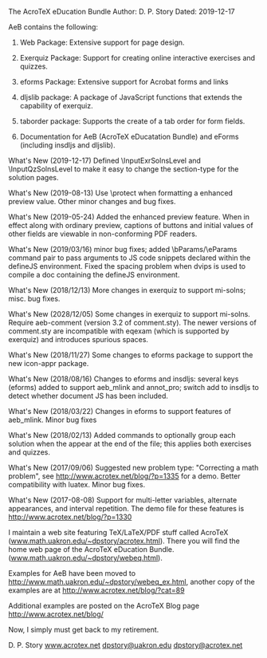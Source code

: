 The AcroTeX eDucation Bundle 
Author: D. P. Story 
Dated: 2019-12-17

AeB contains the following:

1) Web Package: Extensive support for page design.

2) Exerquiz Package: Support for creating online interactive exercises and
   quizzes.

3) eforms Package: Extensive support for Acrobat forms and links

4) dljslib package: A package of JavaScript functions that extends the
    capability of exerquiz.

5) taborder package: Supports the create of a tab order for form fields.

6) Documentation for AeB (AcroTeX eDucatation Bundle) and eForms
    (including insdljs and dljslib).

What's New (2019-12-17) Defined \InputExrSolnsLevel and \InputQzSolnsLevel to
make it easy to change the section-type for the solution pages.

What's New (2019-08-13) Use \protect when formatting a enhanced preview value.
Other minor changes and bug fixes.

What's New (2019-05-24) Added the enhanced preview feature. When in effect along with
ordinary preview, captions of buttons and initial values of other fields are viewable 
in non-conforming PDF readers.

What's New (2019/03/16) minor bug fixes; added \bParams/\eParams command pair to pass
arguments to JS code snippets declared within the defineJS environment. Fixed the spacing
problem when dvips is used to compile a doc containing the defineJS environment.

What's New (2018/12/13) More changes in exerquiz to support mi-solns; misc. bug fixes.

What's New (2028/12/05) Some changes in exerquiz to support mi-solns. Require aeb-comment
(version 3.2 of comment.sty). The newer versions of comment.sty are incompatible with
eqexam (which is supported by exerquiz) and introduces spurious spaces.

What's New (2018/11/27) Some changes to eforms package to support the new icon-appr
package.

What's New (2018/08/16) Changes to eforms and insdljs: several keys (eforms) added to
support aeb_mlink and annot_pro; switch add to insdljs to detect whether document JS
has been included.

What's New (2018/03/22) Changes in eforms to support features of aeb_mlink. Minor bug fixes

What's New (2018/02/13) Added commands to optionally group each solution when the appear
at the end of the file; this applies both exercises and quizzes.

What's New (2017/09/06) Suggested new problem type: "Correcting a math problem", see
http://www.acrotex.net/blog/?p=1335 for a demo. Better compatibility with luatex. Minor
bug fixes.

What's New (2017-08-08) Support for multi-letter variables, alternate appearances,
and interval repetition. The demo file for these features is
http://www.acrotex.net/blog/?p=1330

I maintain a web site featuring TeX/LaTeX/PDF stuff called
AcroTeX (www.math.uakron.edu/~dpstory/acrotex.html).  There you
will find the home web page of the AcroTeX eDucation Bundle.
(www.math.uakron.edu/~dpstory/webeq.html).

Examples for AeB have been moved to
http://www.math.uakron.edu/~dpstory/webeq_ex.html, another copy
of the examples are at
http://www.acrotex.net/blog/?cat=89

Additional examples are posted on the AcroTeX Blog page
http://www.acrotex.net/blog/

Now, I simply must get back to my retirement.

D. P. Story
www.acrotex.net
dpstory@uakron.edu
dpstory@acrotex.net
